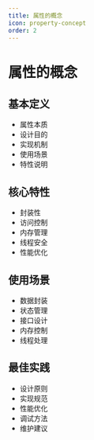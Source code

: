 ```yaml
---
title: 属性的概念
icon: property-concept
order: 2
---
```


# 属性的概念

## 基本定义
- 属性本质
- 设计目的
- 实现机制
- 使用场景
- 特性说明

## 核心特性
- 封装性
- 访问控制
- 内存管理
- 线程安全
- 性能优化

## 使用场景
- 数据封装
- 状态管理
- 接口设计
- 内存控制
- 线程处理

## 最佳实践
- 设计原则
- 实现规范
- 性能优化
- 调试方法
- 维护建议

